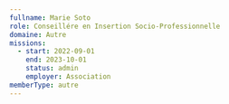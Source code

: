 ```yaml
---
fullname: Marie Soto
role: Conseillére en Insertion Socio-Professionnelle
domaine: Autre
missions:
  - start: 2022-09-01
    end: 2023-10-01
    status: admin
    employer: Association
memberType: autre
---
```


